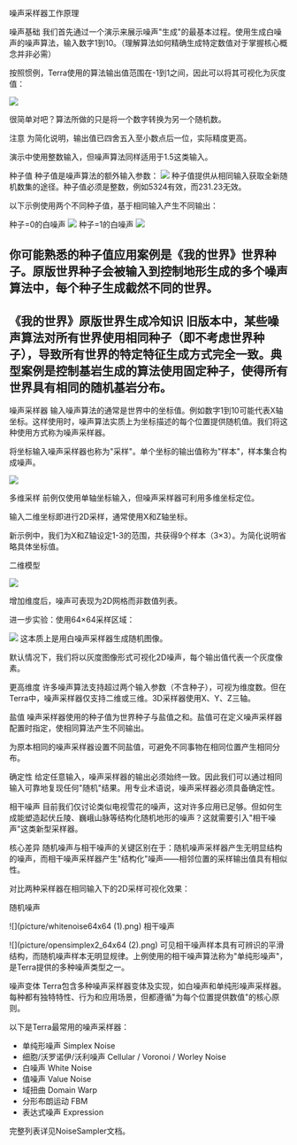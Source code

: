 噪声采样器工作原理

噪声基础
我们首先通过一个演示来展示噪声"生成"的最基本过程。使用生成白噪声的噪声算法，输入数字1到10。（理解算法如何精确生成特定数值对于掌握核心概念并非必需）

按照惯例，Terra使用的算法输出值范围在-1到1之间，因此可以将其可视化为灰度值：

![](picture/QQ20250504-123906.png)


很简单对吧？算法所做的只是将一个数字转换为另一个随机数。

注意
为简化说明，输出值已四舍五入至小数点后一位，实际精度更高。

演示中使用整数输入，但噪声算法同样适用于1.5这类输入。

种子值
种子值是噪声算法的额外输入参数：
![](picture/QQ20250504-123925.png)
种子值提供从相同输入获取全新随机数集的途径。种子值必须是整数，例如5324有效，而231.23无效。

以下示例使用两个不同种子值，基于相同输入产生不同输出：

种子=0的白噪声
![](picture/basic_example-01.png)
种子=1的白噪声
![](picture/basic_example-02.png)

你可能熟悉的种子值应用案例是《我的世界》世界种子。原版世界种子会被输入到控制地形生成的多个噪声算法中，每个种子生成截然不同的世界。
--------------------------------
《我的世界》原版世界生成冷知识
旧版本中，某些噪声算法对所有世界使用相同种子（即不考虑世界种子），导致所有世界的特定特征生成方式完全一致。典型案例是控制基岩生成的算法使用固定种子，使得所有世界具有相同的随机基岩分布。
----------------------------------------
噪声采样器
输入噪声算法的通常是世界中的坐标值。例如数字1到10可能代表X轴坐标。这样使用时，噪声算法实质上为坐标描述的每个位置提供随机值。我们将这种使用方式称为噪声采样器。

将坐标输入噪声采样器也称为"采样"。单个坐标的输出值称为"样本"，样本集合构成噪声。

![](picture/QQ20250504-123937.png)

多维采样
前例仅使用单轴坐标输入，但噪声采样器可利用多维坐标定位。

输入二维坐标即进行2D采样，通常使用X和Z轴坐标。

新示例中，我们为X和Z轴设定1-3的范围，共获得9个样本（3×3）。为简化说明省略具体坐标值。

二维模型

![](picture/QQ20250504-123944.png)

增加维度后，噪声可表现为2D网格而非数值列表。

进一步实验：使用64×64采样区域：

![](picture/whitenoise64x64.png)
这本质上是用白噪声采样器生成随机图像。

默认情况下，我们将以灰度图像形式可视化2D噪声，每个输出值代表一个灰度像素。

更高维度
许多噪声算法支持超过两个输入参数（不含种子），可视为维度数。但在Terra中，噪声采样器仅支持二维或三维。3D采样器使用X、Y、Z三轴。

盐值
噪声采样器使用的种子值为世界种子与盐值之和。盐值可在定义噪声采样器配置时指定，使相同算法产生不同输出。

为原本相同的噪声采样器设置不同盐值，可避免不同事物在相同位置产生相同分布。

确定性
给定任意输入，噪声采样器的输出必须始终一致。因此我们可以通过相同输入可靠地复现任何"随机"结果。用专业术语说，噪声采样器必须具备确定性。

相干噪声
目前我们仅讨论类似电视雪花的噪声，这对许多应用已足够。但如何生成能塑造起伏丘陵、巍峨山脉等结构化随机地形的噪声？这就需要引入"相干噪声"这类新型采样器。

核心差异
随机噪声与相干噪声的关键区别在于：随机噪声采样器产生无明显结构的噪声，而相干噪声采样器产生"结构化"噪声——相邻位置的采样输出值具有相似性。

对比两种采样器在相同输入下的2D采样可视化效果：

随机噪声

![](picture/whitenoise64x64 (1).png)
相干噪声

![](picture/opensimplex2_64x64 (2).png)
可见相干噪声样本具有可辨识的平滑结构，而随机噪声样本无明显规律。上例使用的相干噪声算法称为"单纯形噪声"，是Terra提供的多种噪声类型之一。

噪声变体
Terra包含多种噪声采样器变体及实现，如白噪声和单纯形噪声采样器。每种都有独特特性、行为和应用场景，但都遵循"为每个位置提供数值"的核心原则。

以下是Terra最常用的噪声采样器：
- 单纯形噪声  Simplex Noise
- 细胞/沃罗诺伊/沃利噪声  Cellular / Voronoi / Worley Noise
- 白噪声  White Noise
- 值噪声  Value Noise
- 域扭曲  Domain Warp
- 分形布朗运动  FBM
- 表达式噪声  Expression

完整列表详见NoiseSampler文档。